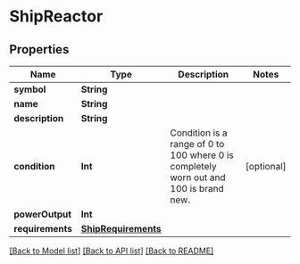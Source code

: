 # ShipReactor

## Properties
Name | Type | Description | Notes
------------ | ------------- | ------------- | -------------
**symbol** | **String** |  | 
**name** | **String** |  | 
**description** | **String** |  | 
**condition** | **Int** | Condition is a range of 0 to 100 where 0 is completely worn out and 100 is brand new. | [optional] 
**powerOutput** | **Int** |  | 
**requirements** | [**ShipRequirements**](ShipRequirements.md) |  | 

[[Back to Model list]](../README.md#documentation-for-models) [[Back to API list]](../README.md#documentation-for-api-endpoints) [[Back to README]](../README.md)


